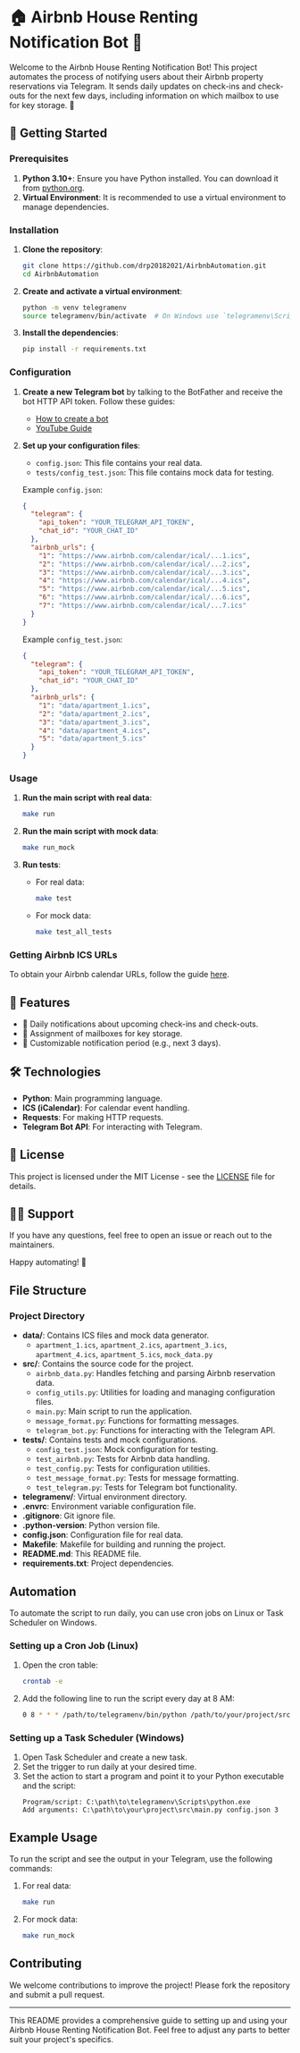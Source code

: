 # 🏠 Airbnb House Renting Notification Bot 🤖

Welcome to the Airbnb House Renting Notification Bot! This project automates the process of notifying users about their Airbnb property reservations via Telegram. It sends daily updates on check-ins and check-outs for the next few days, including information on which mailbox to use for key storage. 🌟

## 🚀 Getting Started

### Prerequisites

1. **Python 3.10+**: Ensure you have Python installed. You can download it from [python.org](https://www.python.org/downloads/).
2. **Virtual Environment**: It is recommended to use a virtual environment to manage dependencies.

### Installation

1. **Clone the repository**:
    ```sh
    git clone https://github.com/drp20182021/AirbnbAutomation.git
    cd AirbnbAutomation
    ```

2. **Create and activate a virtual environment**:
    ```sh
    python -m venv telegramenv
    source telegramenv/bin/activate  # On Windows use `telegramenv\Scripts\activate`
    ```

3. **Install the dependencies**:
    ```sh
    pip install -r requirements.txt
    ```

### Configuration

1. **Create a new Telegram bot** by talking to the BotFather and receive the bot HTTP API token. Follow these guides:
    - [How to create a bot](https://core.telegram.org/bots#how-do-i-create-a-bot)
    - [YouTube Guide](https://www.youtube.com/watch?v=UQrcOj63S2o)

2. **Set up your configuration files**:
    - `config.json`: This file contains your real data.
    - `tests/config_test.json`: This file contains mock data for testing.

    Example `config.json`:
    ```json
    {
      "telegram": {
        "api_token": "YOUR_TELEGRAM_API_TOKEN",
        "chat_id": "YOUR_CHAT_ID"
      },
      "airbnb_urls": {
        "1": "https://www.airbnb.com/calendar/ical/...1.ics",
        "2": "https://www.airbnb.com/calendar/ical/...2.ics",
        "3": "https://www.airbnb.com/calendar/ical/...3.ics",
        "4": "https://www.airbnb.com/calendar/ical/...4.ics",
        "5": "https://www.airbnb.com/calendar/ical/...5.ics",
        "6": "https://www.airbnb.com/calendar/ical/...6.ics",
        "7": "https://www.airbnb.com/calendar/ical/...7.ics"
      }
    }
    ```

    Example `config_test.json`:
    ```json
    {
      "telegram": {
        "api_token": "YOUR_TELEGRAM_API_TOKEN",
        "chat_id": "YOUR_CHAT_ID"
      },
      "airbnb_urls": {
        "1": "data/apartment_1.ics",
        "2": "data/apartment_2.ics",
        "3": "data/apartment_3.ics",
        "4": "data/apartment_4.ics",
        "5": "data/apartment_5.ics"
      }
    }
    ```

### Usage

1. **Run the main script with real data**:
    ```sh
    make run
    ```

2. **Run the main script with mock data**:
    ```sh
    make run_mock
    ```

3. **Run tests**:
    - For real data:
      ```sh
      make test
      ```
    - For mock data:
      ```sh
      make test_all_tests
      ```

### Getting Airbnb ICS URLs

To obtain your Airbnb calendar URLs, follow the guide [here](https://www.airbnb.com/help/article/99/how-do-i-sync-my-airbnb-calendar-with-another-calendar).

## 💼 Features

- 🔔 Daily notifications about upcoming check-ins and check-outs.
- 🔑 Assignment of mailboxes for key storage.
- 📅 Customizable notification period (e.g., next 3 days).

## 🛠️ Technologies

- **Python**: Main programming language.
- **ICS (iCalendar)**: For calendar event handling.
- **Requests**: For making HTTP requests.
- **Telegram Bot API**: For interacting with Telegram.

## 📃 License

This project is licensed under the MIT License - see the [LICENSE](LICENSE) file for details.

## 🙋‍♂️ Support

If you have any questions, feel free to open an issue or reach out to the maintainers.

Happy automating! 🏡

## File Structure

### Project Directory

- **data/**: Contains ICS files and mock data generator.
  - `apartment_1.ics`, `apartment_2.ics`, `apartment_3.ics`, `apartment_4.ics`, `apartment_5.ics`, `mock_data.py`
- **src/**: Contains the source code for the project.
  - `airbnb_data.py`: Handles fetching and parsing Airbnb reservation data.
  - `config_utils.py`: Utilities for loading and managing configuration files.
  - `main.py`: Main script to run the application.
  - `message_format.py`: Functions for formatting messages.
  - `telegram_bot.py`: Functions for interacting with the Telegram API.
- **tests/**: Contains tests and mock configurations.
  - `config_test.json`: Mock configuration for testing.
  - `test_airbnb.py`: Tests for Airbnb data handling.
  - `test_config.py`: Tests for configuration utilities.
  - `test_message_format.py`: Tests for message formatting.
  - `test_telegram.py`: Tests for Telegram bot functionality.
- **telegramenv/**: Virtual environment directory.
- **.envrc**: Environment variable configuration file.
- **.gitignore**: Git ignore file.
- **.python-version**: Python version file.
- **config.json**: Configuration file for real data.
- **Makefile**: Makefile for building and running the project.
- **README.md**: This README file.
- **requirements.txt**: Project dependencies.

## Automation

To automate the script to run daily, you can use cron jobs on Linux or Task Scheduler on Windows.

### Setting up a Cron Job (Linux)

1. Open the cron table:
    ```sh
    crontab -e
    ```

2. Add the following line to run the script every day at 8 AM:
    ```sh
    0 8 * * * /path/to/telegramenv/bin/python /path/to/your/project/src/main.py config.json 3
    ```

### Setting up a Task Scheduler (Windows)

1. Open Task Scheduler and create a new task.
2. Set the trigger to run daily at your desired time.
3. Set the action to start a program and point it to your Python executable and the script:
    ```
    Program/script: C:\path\to\telegramenv\Scripts\python.exe
    Add arguments: C:\path\to\your\project\src\main.py config.json 3
    ```

## Example Usage

To run the script and see the output in your Telegram, use the following commands:

1. For real data:
    ```sh
    make run
    ```

2. For mock data:
    ```sh
    make run_mock
    ```

## Contributing

We welcome contributions to improve the project! Please fork the repository and submit a pull request.

---

This README provides a comprehensive guide to setting up and using your Airbnb House Renting Notification Bot. Feel free to adjust any parts to better suit your project's specifics.
